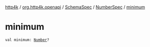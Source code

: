 [http4k](../../../index.md) / [org.http4k.openapi](../../index.md) / [SchemaSpec](../index.md) / [NumberSpec](index.md) / [minimum](./minimum.md)

# minimum

`val minimum: `[`Number`](https://kotlinlang.org/api/latest/jvm/stdlib/kotlin/-number/index.html)`?`
